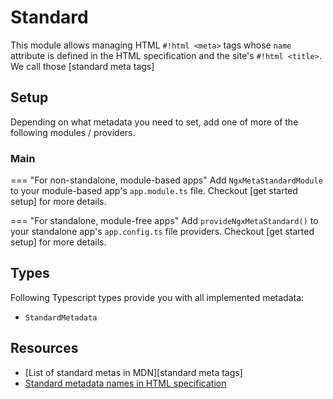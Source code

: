 # Standard

This module allows managing HTML `#!html <meta>` tags whose `name` attribute is defined in the HTML specification and the site's `#!html <title>`. We call those [standard meta tags]

## Setup

Depending on what metadata you need to set, add one of more of the following modules / providers.

### Main

=== "For non-standalone, module-based apps"
Add `NgxMetaStandardModule` to your module-based app's `app.module.ts` file. Checkout [get started setup] for more details.

=== "For standalone, module-free apps"
Add `provideNgxMetaStandard()` to your standalone app's `app.config.ts` file providers. Checkout [get started setup] for more details.

## Types

Following Typescript types provide you with all implemented metadata:

- `StandardMetadata`

## Resources

- [List of standard metas in MDN][standard meta tags]
- [Standard metadata names in HTML specification](https://html.spec.whatwg.org/multipage/semantics.html#standard-metadata-names)
